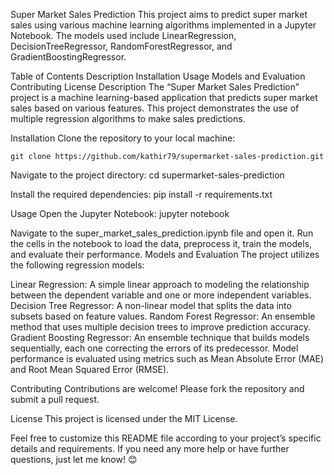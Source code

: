 Super Market Sales Prediction
This project aims to predict super market sales using various machine learning algorithms implemented in a Jupyter Notebook. The models used include LinearRegression, DecisionTreeRegressor, RandomForestRegressor, and GradientBoostingRegressor.

Table of Contents
Description
Installation
Usage
Models and Evaluation
Contributing
License
Description
The “Super Market Sales Prediction” project is a machine learning-based application that predicts super market sales based on various features. This project demonstrates the use of multiple regression algorithms to make sales predictions.

Installation
Clone the repository to your local machine:

`git clone https://github.com/kathir79/supermarket-sales-prediction.git`

Navigate to the project directory:
cd supermarket-sales-prediction

Install the required dependencies:
pip install -r requirements.txt

Usage
Open the Jupyter Notebook:
jupyter notebook

Navigate to the super_market_sales_prediction.ipynb file and open it.
Run the cells in the notebook to load the data, preprocess it, train the models, and evaluate their performance.
Models and Evaluation
The project utilizes the following regression models:

Linear Regression: A simple linear approach to modeling the relationship between the dependent variable and one or more independent variables.
Decision Tree Regressor: A non-linear model that splits the data into subsets based on feature values.
Random Forest Regressor: An ensemble method that uses multiple decision trees to improve prediction accuracy.
Gradient Boosting Regressor: An ensemble technique that builds models sequentially, each one correcting the errors of its predecessor.
Model performance is evaluated using metrics such as Mean Absolute Error (MAE) and Root Mean Squared Error (RMSE).

Contributing
Contributions are welcome! Please fork the repository and submit a pull request.

License
This project is licensed under the MIT License.

Feel free to customize this README file according to your project’s specific details and requirements. If you need any more help or have further questions, just let me know! 😊





